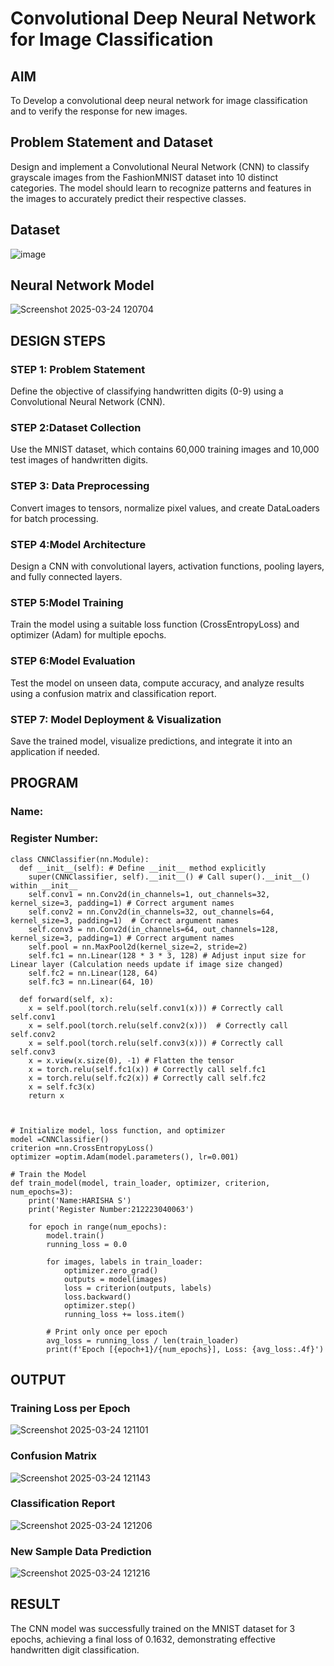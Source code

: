 # Convolutional Deep Neural Network for Image Classification

## AIM

To Develop a convolutional deep neural network for image classification and to verify the response for new images.

## Problem Statement and Dataset
Design and implement a Convolutional Neural Network (CNN) to classify grayscale images from the FashionMNIST dataset into 10 distinct categories. The model should learn to recognize patterns and features in the images to accurately predict their respective classes.
## Dataset
![image](https://github.com/user-attachments/assets/3087c3d5-6d1e-484e-b688-606dadc45821)


## Neural Network Model

![Screenshot 2025-03-24 120704](https://github.com/user-attachments/assets/052ed718-d46b-4489-b0d7-af85effed8e6)


## DESIGN STEPS

### STEP 1: Problem Statement
Define the objective of classifying handwritten digits (0-9) using a Convolutional Neural Network (CNN).

### STEP 2:Dataset Collection
Use the MNIST dataset, which contains 60,000 training images and 10,000 test images of handwritten digits.
### STEP 3: Data Preprocessing
Convert images to tensors, normalize pixel values, and create DataLoaders for batch processing.
### STEP 4:Model Architecture
Design a CNN with convolutional layers, activation functions, pooling layers, and fully connected layers.
### STEP 5:Model Training
Train the model using a suitable loss function (CrossEntropyLoss) and optimizer (Adam) for multiple epochs.
### STEP 6:Model Evaluation
Test the model on unseen data, compute accuracy, and analyze results using a confusion matrix and classification report.
### STEP 7: Model Deployment & Visualization
Save the trained model, visualize predictions, and integrate it into an application if needed.


## PROGRAM

### Name:
### Register Number:
```
class CNNClassifier(nn.Module):
  def __init__(self): # Define __init__ method explicitly
    super(CNNClassifier, self).__init__() # Call super().__init__() within __init__
    self.conv1 = nn.Conv2d(in_channels=1, out_channels=32, kernel_size=3, padding=1) # Correct argument names
    self.conv2 = nn.Conv2d(in_channels=32, out_channels=64, kernel_size=3, padding=1)  # Correct argument names
    self.conv3 = nn.Conv2d(in_channels=64, out_channels=128, kernel_size=3, padding=1) # Correct argument names
    self.pool = nn.MaxPool2d(kernel_size=2, stride=2)
    self.fc1 = nn.Linear(128 * 3 * 3, 128) # Adjust input size for Linear layer (Calculation needs update if image size changed)
    self.fc2 = nn.Linear(128, 64)
    self.fc3 = nn.Linear(64, 10)

  def forward(self, x):
    x = self.pool(torch.relu(self.conv1(x))) # Correctly call self.conv1
    x = self.pool(torch.relu(self.conv2(x)))  # Correctly call self.conv2
    x = self.pool(torch.relu(self.conv3(x))) # Correctly call self.conv3
    x = x.view(x.size(0), -1) # Flatten the tensor
    x = torch.relu(self.fc1(x)) # Correctly call self.fc1
    x = torch.relu(self.fc2(x)) # Correctly call self.fc2
    x = self.fc3(x)
    return x



```

```
# Initialize model, loss function, and optimizer
model =CNNClassifier()
criterion =nn.CrossEntropyLoss()
optimizer =optim.Adam(model.parameters(), lr=0.001)
```

```
# Train the Model
def train_model(model, train_loader, optimizer, criterion, num_epochs=3):
    print('Name:HARISHA S')
    print('Register Number:212223040063')

    for epoch in range(num_epochs):
        model.train()
        running_loss = 0.0

        for images, labels in train_loader:
            optimizer.zero_grad()
            outputs = model(images)
            loss = criterion(outputs, labels)
            loss.backward()
            optimizer.step()
            running_loss += loss.item()

        # Print only once per epoch
        avg_loss = running_loss / len(train_loader)
        print(f'Epoch [{epoch+1}/{num_epochs}], Loss: {avg_loss:.4f}')

```

## OUTPUT
### Training Loss per Epoch
![Screenshot 2025-03-24 121101](https://github.com/user-attachments/assets/32201380-dce6-40fe-a038-1184b00c7342)


### Confusion Matrix

![Screenshot 2025-03-24 121143](https://github.com/user-attachments/assets/6def92db-ee11-4804-9b7b-600cc5817802)

### Classification Report

![Screenshot 2025-03-24 121206](https://github.com/user-attachments/assets/7764e728-4be8-4c2e-9391-f906687c2459)

### New Sample Data Prediction

![Screenshot 2025-03-24 121216](https://github.com/user-attachments/assets/02e8720a-41b2-4e30-8361-b8484bdf0def)

## RESULT
The CNN model was successfully trained on the MNIST dataset for 3 epochs, achieving a final loss of 0.1632, demonstrating effective handwritten digit classification.
